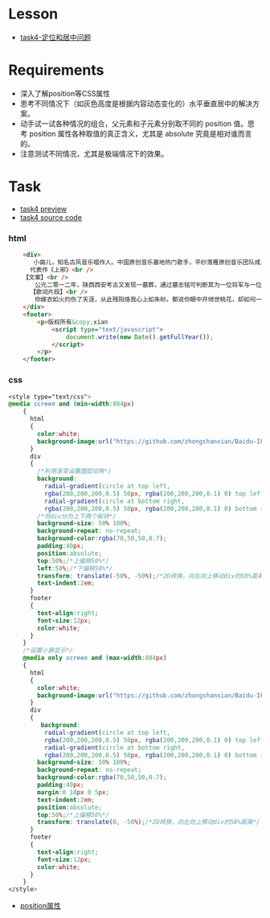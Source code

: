 # Lesson

+ [task4-定位和居中问题](http://ife.baidu.com/course/detail/id/95)

# Requirements

+ 深入了解position等CSS属性
+ 思考不同情况下（如灰色高度是根据内容动态变化的）水平垂直居中的解决方案。
+ 动手试一试各种情况的组合，父元素和子元素分别取不同的 position 值。思考 position 属性各种取值的真正含义，尤其是 absolute 究竟是相对谁而言的。
+ 注意测试不同情况，尤其是极端情况下的效果。

# Task

+ [task4 preview](https://codepen.io/zhongshanxian/pen/VpaQmR?editors=1100)
+ [task4 source code](https://github.com/zhongshanxian/Baidu-IFE-2017/blob/master/codes/HTML%26CSS/task4-position.html)

### html

```html
	<div>
	   小曲儿，知名古风音乐唱作人。中国原创音乐基地热门歌手，平纱落雁原创音乐团队成员，在“古风圈”颇负盛名，2012年发行的个人首张原创古风专辑《曲倾天下》倍受好评。2014年发行的个人第二张原创古风专辑《曲终人未散》更赢得了广大粉丝的追捧。另外还有《上邪》、《三生一梦》等歌曲，深受听众喜爱。<br /><br />
	  代表作《上邪》<br />
	【文案】<br />
	　　公元二零一二年，陕西西安考古又发现一墓葬，通过墓志铭可判断其为一位将军与一位宗室女子合葬墓，主墓室存放双人合葬棺椁，但合葬棺内却仅有一具男性尸骨。意外的是，墓志铭上该宗室女子封号与史册记载的一位同时代的和亲公主封号一致。<br />
	  【歌词片段】<br />
	　　你嫁衣如火灼伤了天涯，从此残阳烙我心上如朱砂。都说你眼中开倾世桃花，却如何一夕桃花雨下。<br />
	</div>
	<footer>
		<p>版权所有&copy;xian
	        <script type="text/javascript">
	            document.write(new Date().getFullYear());
	        </script>
	    </p>
	</footer>
```

### css

```css
<style type="text/css">
@media screen and (min-width:884px)
	{
	  html
	  {
	    color:white;
	    background-image:url("https://github.com/zhongshanxian/Baidu-IFE-2017/blob/master/docs/assets/img/quer.jpg?raw=true");
	  }
	  div
	  { 
	    /*利用渐变设置圆弧切角*/
	    background:
	      radial-gradient(circle at top left,
	      rgba(200,200,200,0.5) 50px, rgba(200,200,200,0.1) 0) top left,
	      radial-gradient(circle at bottom right,
	      rgba(200,200,200,0.5) 50px, rgba(200,200,200,0.1) 0) bottom right;
	    /*将div分为上下两个板块*/
	    background-size: 50% 100%;
	    background-repeat: no-repeat;
	    background-color:rgba(70,50,50,0.7);
	    padding:40px;
	    position:absolute;
	    top:50%;/*上偏移50%*/
	    left:50%;/*下偏移50%*/
	    transform: translate(-50%, -50%);/*2D转换，向左向上移动div的50%距离*/
	    text-indent:2em;
	  }
	  footer
	  {
	    text-align:right;
	    font-size:12px;
	    color:white;
	  }
	}
	/*设置小屏显示*/
	@media only screen and (max-width:884px)
	{ 
	  html
	  {
	    color:white;
	    background-image:url("https://github.com/zhongshanxian/Baidu-IFE-2017/blob/master/docs/assets/img/quer.jpg?raw=true");
	  }
	  div
	  { 
	     background:
	      radial-gradient(circle at top left,
	      rgba(200,200,200,0.5) 50px, rgba(200,200,200,0.1) 0) top left,
	      radial-gradient(circle at bottom right,
	      rgba(200,200,200,0.5) 50px, rgba(200,200,200,0.1) 0) bottom right;
	    background-size: 50% 100%;
	    background-repeat: no-repeat;
	    background-color:rgba(70,50,50,0.7);
	    padding:40px;
	    margin:0 10px 0 5px;
	    text-indent:2em;
	    position:absolute;
	    top:50%;/*上偏移50%*/  
	    transform: translate(0, -50%);/*2D转换，向左向上移动div的50%距离*/
	  }
	  footer
	  {
	    text-align:right;
	    font-size:12px;
	    color:white;
	  }
	}
</style>
```
+ [position属性](https://css-tricks.com/centering-css-complete-guide/)

